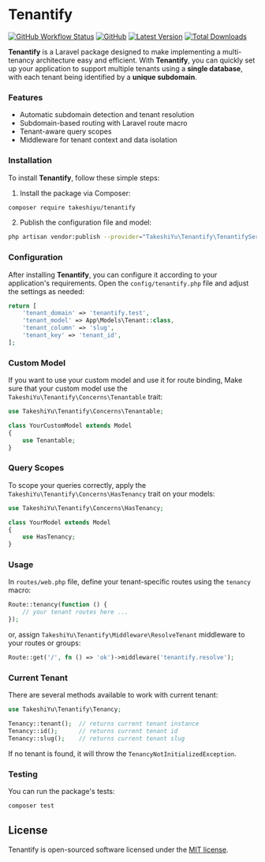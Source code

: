 # Tenantify

<a href="https://github.com/takeshiyu/tenantify/actions"><img alt="GitHub Workflow Status" src="https://img.shields.io/github/actions/workflow/status/takeshiyu/tenantify/test.yml"></a>
<a href="https://github.com/takeshiyu/tenantify/blob/main/LICENSE.md"><img alt="GitHub" src="https://img.shields.io/github/license/takeshiyu/tenantify"></a>
<a href="https://packagist.org/packages/takeshiyu/tenantify"><img alt="Latest Version" src="https://img.shields.io/packagist/v/takeshiyu/tenantify"></a>
<a href="https://packagist.org/packages/takeshiyu/tenantify"><img alt="Total Downloads" src="https://img.shields.io/packagist/dt/takeshiyu/tenantify"></a>

**Tenantify** is a Laravel package designed to make implementing a multi-tenancy architecture easy and efficient. With **Tenantify**, you can quickly set up your application to support multiple tenants using a **single database**, with each tenant being identified by a **unique subdomain**.
			
### Features

* Automatic subdomain detection and tenant resolution
* Subdomain-based routing with Laravel route macro
* Tenant-aware query scopes
* Middleware for tenant context and data isolation

### Installation

To install **Tenantify**, follow these simple steps:

1. Install the package via Composer:

```bash
composer require takeshiyu/tenantify
```

2. Publish the configuration file and model:

```bash
php artisan vendor:publish --provider="TakeshiYu\Tenantify\TenantifyServiceProvider"
```

### Configuration

After installing **Tenantify**, you can configure it according to your application's requirements. Open the `config/tenantify.php` file and adjust the settings as needed:

```php
return [
    'tenant_domain' => 'tenantify.test',
    'tenant_model' => App\Models\Tenant::class,
    'tenant_column' => 'slug',
    'tenant_key' => 'tenant_id',
];
```

### Custom Model

If you want to use your custom model and use it for route binding, Make sure that your custom model use the `TakeshiYu\Tenantify\Concerns\Tenantable` trait:

```php
use TakeshiYu\Tenantify\Concerns\Tenantable;

class YourCustomModel extends Model
{
    use Tenantable;
}
```

### Query Scopes 

To scope your queries correctly, apply the `TakeshiYu\Tenantify\Concerns\HasTenancy` trait on your models:

```php
use TakeshiYu\Tenantify\Concerns\HasTenancy;

class YourModel extends Model
{
    use HasTenancy;
}
```

### Usage

In `routes/web.php` file, define your tenant-specific routes using the `tenancy` macro:

```php
Route::tenancy(function () {
    // your tenant routes here ...
});
```

or, assign `TakeshiYu\Tenantify\Middleware\ResolveTenant` middleware to your routes or groups:

```php
Route::get('/', fn () => 'ok')->middleware('tenantify.resolve');
```

### Current Tenant

There are several methods available to work with current tenant:

```php
use TakeshiYu\Tenantify\Tenancy;

Tenancy::tenant();  // returns current tenant instance
Tenancy::id();      // returns current tenant id
Tenancy::slug();    // returns current tenant slug
```

If no tenant is found, it will throw the `TenancyNotInitializedException`.

### Testing 

You can run the package's tests:

```bash
composer test
```

## License

Tenantify is open-sourced software licensed under the [MIT license](LICENSE.md).
